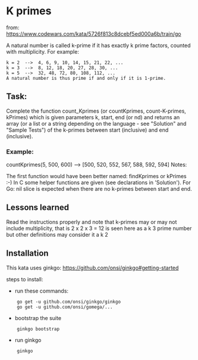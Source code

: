 # K primes

from: https://www.codewars.com/kata/5726f813c8dcebf5ed000a6b/train/go

A natural number is called k-prime if it has exactly k prime factors, counted with multiplicity. For example:

````
k = 2  -->  4, 6, 9, 10, 14, 15, 21, 22, ...
k = 3  -->  8, 12, 18, 20, 27, 28, 30, ...
k = 5  -->  32, 48, 72, 80, 108, 112, ...
A natural number is thus prime if and only if it is 1-prime.
````

## Task:
Complete the function count_Kprimes (or countKprimes, count-K-primes, kPrimes) which is given parameters k, start, end (or nd) and returns an array (or a list or a string depending on the language - see "Solution" and "Sample Tests") of the k-primes between start (inclusive) and end (inclusive).

### Example:
countKprimes(5, 500, 600) --> [500, 520, 552, 567, 588, 592, 594]
Notes:

The first function would have been better named: findKprimes or kPrimes :-)
In C some helper functions are given (see declarations in 'Solution').
For Go: nil slice is expected when there are no k-primes between start and end.

## Lessons learned

Read the instructions properly and note that k-primes may or may not include multiplicity, 
that is 2 x 2 x 3 = 12 is seen here as a k 3 prime number but other definitions may consider it a k 2

## Installation

This kata uses ginkgo: https://github.com/onsi/ginkgo#getting-started

steps to install:
 - run these commands:
````
    go get -u github.com/onsi/ginkgo/ginkgo
	go get -u github.com/onsi/gomega/...
````
 - bootstrap the suite
````
	ginkgo bootstrap
````
 - run ginkgo
````
	ginkgo
````
